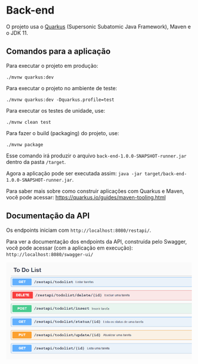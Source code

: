# Back-end

O projeto usa o [Quarkus](https://quarkus.io/) (Supersonic Subatomic Java Framework), Maven e o JDK 11.

## Comandos para a aplicação

Para executar o projeto em produção:
```shell script
./mvnw quarkus:dev
```

Para executar o projeto no ambiente de teste:
```shell script
./mvnw quarkus:dev -Dquarkus.profile=test
```

Para executar os testes de unidade, use:
```shell script
./mvnw clean test
```

Para fazer o build (packaging) do projeto, use:
```shell script
./mvnw package
```
Esse comando irá produzir o arquivo `back-end-1.0.0-SNAPSHOT-runner.jar` dentro da pasta `/target`.

Agora a aplicação pode ser executada assim: `java -jar target/back-end-1.0.0-SNAPSHOT-runner.jar`.


Para saber mais sobre como construir aplicações com Quarkus e Maven, você pode acessar: https://quarkus.io/guides/maven-tooling.html


## Documentação da API

Os endpoints iniciam com `http://localhost:8080/restapi/`.

Para ver a documentação dos endpoints da API, construída pelo Swagger, você pode acessar (com a aplicação em execução): `http://localhost:8080/swagger-ui/`

![endpoints](images/endpoints_swagger.png)
